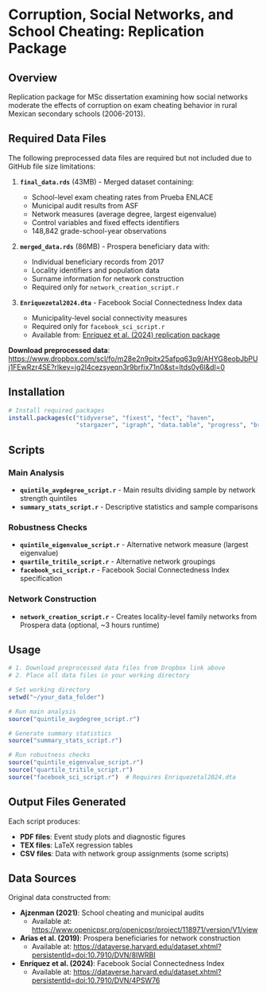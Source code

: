 # Corruption, Social Networks, and School Cheating: Replication Package

## Overview

Replication package for MSc dissertation examining how social networks moderate the effects of corruption on exam cheating behavior in rural Mexican secondary schools (2006-2013).

## Required Data Files

The following preprocessed data files are required but not included due to GitHub file size limitations:

1. **`final_data.rds`** (43MB) - Merged dataset containing:
   - School-level exam cheating rates from Prueba ENLACE
   - Municipal audit results from ASF
   - Network measures (average degree, largest eigenvalue)
   - Control variables and fixed effects identifiers
   - 148,842 grade-school-year observations

2. **`merged_data.rds`** (86MB) - Prospera beneficiary data with:
   - Individual beneficiary records from 2017
   - Locality identifiers and population data
   - Surname information for network construction
   - Required only for `network_creation_script.r`

3. **`Enriquezetal2024.dta`** - Facebook Social Connectedness Index data
   - Municipality-level social connectivity measures
   - Required only for `facebook_sci_script.r`
   - Available from: [Enríquez et al. (2024) replication package](https://dataverse.harvard.edu/dataset.xhtml?persistentId=doi:10.7910/DVN/4PSW76)

**Download preprocessed data**: https://www.dropbox.com/scl/fo/m28e2n9pitx25afpq63p9/AHYG8eobJbPUj1FEwRzr4SE?rlkey=ig2l4cezsyeqn3r9brfix71n0&st=ltds0y6l&dl=0

## Installation

```r
# Install required packages
install.packages(c("tidyverse", "fixest", "fect", "haven", 
                   "stargazer", "igraph", "data.table", "progress", "broom"))
```

## Scripts

### Main Analysis
- **`quintile_avgdegree_script.r`** - Main results dividing sample by network strength quintiles
- **`summary_stats_script.r`** - Descriptive statistics and sample comparisons

### Robustness Checks
- **`quintile_eigenvalue_script.r`** - Alternative network measure (largest eigenvalue)
- **`quartile_tritile_script.r`** - Alternative network groupings
- **`facebook_sci_script.r`** - Facebook Social Connectedness Index specification

### Network Construction
- **`network_creation_script.r`** - Creates locality-level family networks from Prospera data (optional, ~3 hours runtime)

## Usage

```r
# 1. Download preprocessed data files from Dropbox link above
# 2. Place all data files in your working directory

# Set working directory
setwd("~/your_data_folder")

# Run main analysis
source("quintile_avgdegree_script.r")

# Generate summary statistics
source("summary_stats_script.r")

# Run robustness checks
source("quintile_eigenvalue_script.r")
source("quartile_tritile_script.r")
source("facebook_sci_script.r")  # Requires Enriquezetal2024.dta
```

## Output Files Generated

Each script produces:
- **PDF files**: Event study plots and diagnostic figures
- **TEX files**: LaTeX regression tables
- **CSV files**: Data with network group assignments (some scripts)

## Data Sources

Original data constructed from:
- **Ajzenman (2021)**: School cheating and municipal audits
  - Available at: https://www.openicpsr.org/openicpsr/project/118971/version/V1/view
- **Arias et al. (2019)**: Prospera beneficiaries for network construction
  - Available at: https://dataverse.harvard.edu/dataset.xhtml?persistentId=doi:10.7910/DVN/8IWRBI
- **Enríquez et al. (2024)**: Facebook Social Connectedness Index
  - Available at: https://dataverse.harvard.edu/dataset.xhtml?persistentId=doi:10.7910/DVN/4PSW76